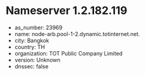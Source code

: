 # Nameserver 1.2.182.119

* as_number: 23969
* name: node-arb.pool-1-2.dynamic.totinternet.net.
* city: Bangkok
* country: TH
* organization: TOT Public Company Limited
* version: Unknown
* dnssec: false
